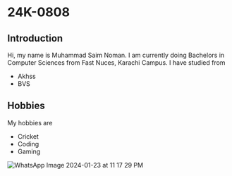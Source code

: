# **24K-0808**
## **Introduction**
Hi, my name is Muhammad Saim Noman. I am currently doing Bachelors in Computer Sciences from Fast Nuces, Karachi Campus. I have studied from
- Akhss
- BVS
## **Hobbies**
My hobbies are
* Cricket
* Coding
* Gaming



![WhatsApp Image 2024-01-23 at 11 17 29 PM](https://github.com/user-attachments/assets/7c80b97e-62c9-400f-9de3-4306786fb8f5)
